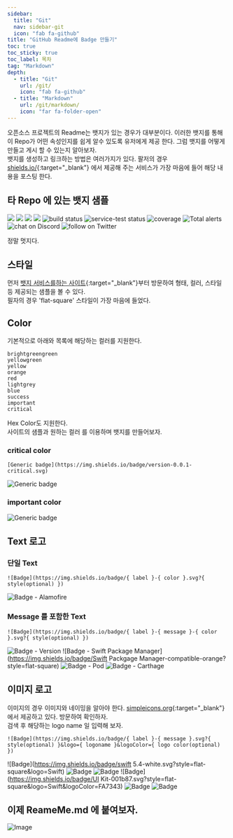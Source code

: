 ```yaml
---
sidebar:
  title: "Git"
  nav: sidebar-git
  icon: "fab fa-github"
title: "GitHub Readme에 Badge 만들기"
toc: true
toc_sticky: true
toc_label: 목차
tag: "Markdown"
depth: 
  - title: "Git"
    url: /git/
    icon: "fab fa-github"
  - title: "Markdown"
    url: /git/markdown/
    icon: "far fa-folder-open"
---
```

오픈소스 프로젝트의 Readme는 뱃지가 있는 경우가 대부분이다. 이러한 뱃지를 통해 이 Repo가 어떤 속성인지를 쉽게 알수 있도록 유저에게 제공 한다. 그럼 뱃지를 어떻게 만들고 게시 할 수 있는지 알아보자.  
뱃지를 생성하고 링크하는 방법은 여러가지가 있다. 
팔저의 경우 [<i class="fas fa-link"></i> shields.io/](https://shields.io){:target="_blank"} 에서 제공해 주는 서비스가 가장 마음에 들어 해당 내용을 포스팅 한다.

## 타 Repo 에 있는 뱃지 샘플
<img src="https://img.shields.io/github/contributors/badges/shields" />
<img src="https://img.shields.io/opencollective/backers/shields" />
<img src="https://img.shields.io/opencollective/sponsors/shields" />
<img src="https://img.shields.io/github/commit-activity/m/badges/shields" />
<img src="https://img.shields.io/circleci/project/github/badges/shields/master" alt="build status">
<img src="https://img.shields.io/circleci/project/github/badges/daily-tests?label=service%20tests"
alt="service-test status">
<img src="https://img.shields.io/coveralls/github/badges/shields"
alt="coverage"/>
<img src="https://img.shields.io/lgtm/alerts/g/badges/shields"
alt="Total alerts"/>
<img src="https://img.shields.io/discord/308323056592486420?logo=discord"
alt="chat on Discord">
<img src="https://img.shields.io/twitter/follow/shields_io?style=social&logo=twitter"
alt="follow on Twitter">

정말 멋지다.

## 스타일
먼저 [<i class="fas fa-link"></i> 뱃지 서비스를하는 사이트](https://shields.io/){:target="_blank"}부터 방문하여 형태, 컬러, 스타일 등 제공되는 샘플을 볼 수 있다.    
필자의 경우 'flat-square' 스타일이 가장 마음에 들었다.

## Color
기본적으로 아래와 목록에 해당하는 컬러를 지원한다.
```
brightgreengreen
yellowgreen
yellow
orange
red
lightgrey
blue
success
important
critical
```
Hex Color도 지원한다.    
사이트의 샘플과 원하는 컬러 를 이용하며 뱃지를 만들어보자.  

### critical color
```
[Generic badge](https://img.shields.io/badge/version-0.0.1-critical.svg)
```
![Generic badge](https://img.shields.io/badge/version-0.0.1-critical.svg)

### important color
![Generic badge](https://img.shields.io/badge/version-0.0.1-important.svg)


## Text 로고
### 단일 Text
```
![Badge](https://img.shields.io/badge/{ label }-{ color }.svg?{ style(optional) })
```
![Badge - Alamofire](https://img.shields.io/badge/Alamofire-brightgreen?style=flat-square)

### Message 를 포함한 Text
```
![Badge](https://img.shields.io/badge/{ label }-{ message }-{ color }.svg?{ style(optional) })
```
![Badge - Version](https://img.shields.io/badge/Version-0.0.1-1177AA?style=flat-square)
![Badge - Swift Package Manager](https://img.shields.io/badge/Swift Packgage Manager-compatible-orange?style=flat-square)
![Badge - Pod](https://img.shields.io/badge/pod-v5.4.3-blue?style=flat-square)
![Badge - Carthage](https://img.shields.io/badge/Carthage-compatible-green?style=flat-square)

## 이미지 로고
이미지의 경우 이미지와 네이밍을 알아야 한다. [<i class="fas fa-link"></i>  simpleicons.org](https://simpleicons.org/){:target="_blank"}에서 제공하고 있다. 방문하여 확인하자.  
검색 후 해당하는 logo name 일 입력해 보자.
```
![Badge](https://img.shields.io/badge/{ label }-{ message }.svg?{ style(optional) }&logo={ logoname }&logoColor={ logo color(optional) })
```
![Badge](https://img.shields.io/badge/swift 5.4-white.svg?style=flat-square&logo=Swift)
![Badge](https://img.shields.io/badge/SwiftUI-001b87.svg?style=flat-square&logo=Swift&logoColor=black)
![Badge](https://img.shields.io/badge/Developer-000000.svg?style=flat-square&logo=iOS&logoColor=white)
![Badge](https://img.shields.io/badge/UI Kit-001b87.svg?style=flat-square&logo=Swift&logoColor=FA7343)
![Badge](https://img.shields.io/badge/RxSwift-B7178C.svg?style=flat-square&logo=ReactiveX)
![Badge](https://img.shields.io/badge/javascript-white.svg?style=flat-square&logo=JavaScript)


## 이제 ReameMe.md 에 붙여보자.
![Image](https://drive.google.com/uc?export=view&id=1c06gGU7fiJw4UePSsGkv0RLJYQH9HWMX)
